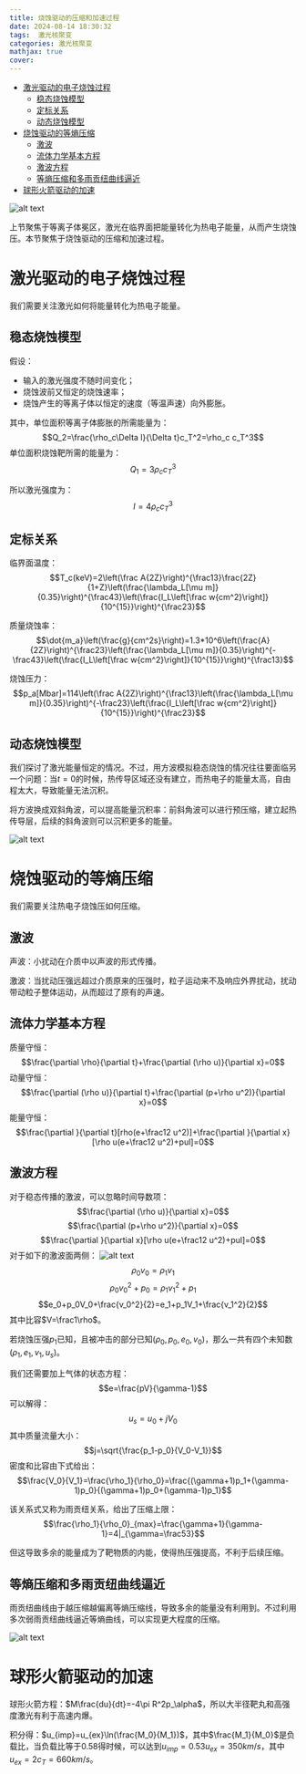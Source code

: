 ```yaml
---
title: 烧蚀驱动的压缩和加速过程
date: 2024-08-14 18:30:32
tags:  激光核聚变
categories: 激光核聚变
mathjax: true
cover: 
---
```

- [激光驱动的电子烧蚀过程](#激光驱动的电子烧蚀过程)
  - [稳态烧蚀模型](#稳态烧蚀模型)
  - [定标关系](#定标关系)
  - [动态烧蚀模型](#动态烧蚀模型)
- [烧蚀驱动的等熵压缩](#烧蚀驱动的等熵压缩)
  - [激波](#激波)
  - [流体力学基本方程](#流体力学基本方程)
  - [激波方程](#激波方程)
  - [等熵压缩和多雨贡纽曲线逼近](#等熵压缩和多雨贡纽曲线逼近)
- [球形火箭驱动的加速](#球形火箭驱动的加速)


![alt text](\img\激光等离子体聚变\image.png)

上节聚焦于等离子体冕区，激光在临界面把能量转化为热电子能量，从而产生烧蚀压。本节聚焦于烧蚀驱动的压缩和加速过程。


# 激光驱动的电子烧蚀过程
我们需要关注激光如何将能量转化为热电子能量。

## 稳态烧蚀模型

假设：
- 输入的激光强度不随时间变化；
- 烧蚀波前又恒定的烧蚀速率；
- 烧蚀产生的等离子体以恒定的速度（等温声速）向外膨胀。

其中，单位面积等离子体膨胀的所需能量为：
$$Q_2=\frac{\rho_c\Delta l}{\Delta t}c_T^2=\rho_c c_T^3$$
单位面积烧蚀靶所需的能量为：
$$Q_1=3\rho_c c_T^3$$

所以激光强度为：
$$I=4\rho_c c_T^3$$

## 定标关系
临界面温度：
$$T_c(keV)=2\left(\frac A{2Z}\right)^{\frac13}\frac{2Z}{1+Z}\left(\frac{\lambda_L[\mu m]}{0.35}\right)^{\frac43}\left(\frac{I_L\left[\frac w{cm^2}\right]}{10^{15}}\right)^{\frac23}$$

质量烧蚀率：
$$\dot{m_a}\left(\frac{g}{cm^2s}\right)=1.3*10^6\left(\frac{A}{2Z}\right)^{\frac23}\left(\frac{\lambda_L[\mu m]}{0.35}\right)^{-\frac43}\left(\frac{I_L\left[\frac w{cm^2}\right]}{10^{15}}\right)^{\frac13}$$

烧蚀压力：
$$p_a[Mbar]=114\left(\frac A{2Z}\right)^{\frac13}\left(\frac{\lambda_L[\mu m]}{0.35}\right)^{-\frac23}\left(\frac{I_L\left[\frac w{cm^2}\right]}{10^{15}}\right)^{\frac23}$$

## 动态烧蚀模型

我们探讨了激光能量恒定的情况。不过，用方波模拟稳态烧蚀的情况往往要面临另一个问题：当$t=0$的时候，热传导区域还没有建立，而热电子的能量太高，自由程太大，导致能量无法沉积。

将方波换成双斜角波，可以提高能量沉积率：前斜角波可以进行预压缩，建立起热传导层，后续的斜角波则可以沉积更多的能量。

![alt text](\img\激光等离子体聚变\image2.png)


# 烧蚀驱动的等熵压缩
我们需要关注热电子烧蚀压如何压缩。

## 激波
声波：小扰动在介质中以声波的形式传播。

激波：当扰动压强远超过介质原来的压强时，粒子运动来不及响应外界扰动，扰动带动粒子整体运动，从而超过了原有的声速。

## 流体力学基本方程
质量守恒：
$$\frac{\partial \rho}{\partial t}+\frac{\partial (\rho u)}{\partial x}=0$$
动量守恒：
$$\frac{\partial (\rho u)}{\partial t}+\frac{\partial (p+\rho u^2)}{\partial x}=0$$
能量守恒：
$$\frac{\partial }{\partial t}[rho(e+\frac12 u^2)]+\frac{\partial }{\partial x}[\rho u(e+\frac12 u^2)+pul]=0$$

## 激波方程
对于稳态传播的激波，可以忽略时间导数项：
$$\frac{\partial (\rho u)}{\partial x}=0$$
$$\frac{\partial (p+\rho u^2)}{\partial x}=0$$
$$\frac{\partial }{\partial x}[\rho u(e+\frac12 u^2)+pul]=0$$
对于如下的激波面两侧：
![alt text](\img\激光等离子体聚变\image3.png)
$$\rho_0v_0=\rho_1v_1$$
$$\rho_0v_0^2+p_0=\rho_1v_1^2+p_1$$
$$e_0+p_0V_0+\frac{v_0^2}{2}=e_1+p_1V_1+\frac{v_1^2}{2}$$
其中比容$V=\frac1\rho$。

若烧蚀压强$p_1$已知，且被冲击的部分已知($\rho_0,p_0,e_0,v_0$)，那么一共有四个未知数($\rho_1,e_1,v_1,u_s$)。

我们还需要加上气体的状态方程：
$$e=\frac{pV}{\gamma-1}$$
可以解得：
$$u_s=u_0+jV_0$$
其中质量流量大小：
$$j=\sqrt{\frac{p_1-p_0}{V_0-V_1}}$$
密度和比容由下式给出：
$$\frac{V_0}{V_1}=\frac{\rho_1}{\rho_0}=\frac{(\gamma+1)p_1+(\gamma-1)p_0}{(\gamma+1)p_0+(\gamma-1)p_1}$$

该关系式又称为雨贡纽关系，给出了压缩上限：
$$\frac{\rho_1}{\rho_0}_{max}=\frac{\gamma+1}{\gamma-1}=4|_{\gamma=\frac53}$$


但这导致多余的能量成为了靶物质的内能，使得热压强提高，不利于后续压缩。

## 等熵压缩和多雨贡纽曲线逼近

雨贡纽曲线由于越压缩越偏离等熵压缩线，导致多余的能量没有利用到。不过利用多次弱雨贡纽曲线逼近等熵曲线，可以实现更大程度的压缩。

![alt text](\img\激光等离子体聚变\image4.png)

# 球形火箭驱动的加速

球形火箭方程：$M\frac{du}{dt}=-4\pi R^2p_\alpha$，所以大半径靶丸和高强度激光有利于高速内爆。

积分得：$u_{imp}=u_{ex}\ln(\frac{M_0}{M_1})$，其中$\frac{M_1}{M_0}$是负载比，当负载比等于0.58得时候，可以达到$u_{imp}=0.53u_{ex}=350km/s$，其中$u_{ex}=2c_T=660km/s$。
